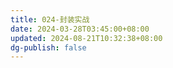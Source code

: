 ```yaml
---
title: 024-封装实战
date: 2024-03-28T03:45:00+08:00
updated: 2024-08-21T10:32:38+08:00
dg-publish: false
---
```

